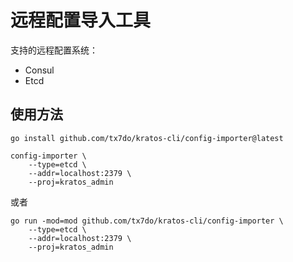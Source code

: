 # 远程配置导入工具

支持的远程配置系统：

- Consul
- Etcd

## 使用方法

```shell
go install github.com/tx7do/kratos-cli/config-importer@latest

config-importer \
    --type=etcd \
    --addr=localhost:2379 \
    --proj=kratos_admin
```

或者

```shell
go run -mod=mod github.com/tx7do/kratos-cli/config-importer \
    --type=etcd \
    --addr=localhost:2379 \
    --proj=kratos_admin
```
